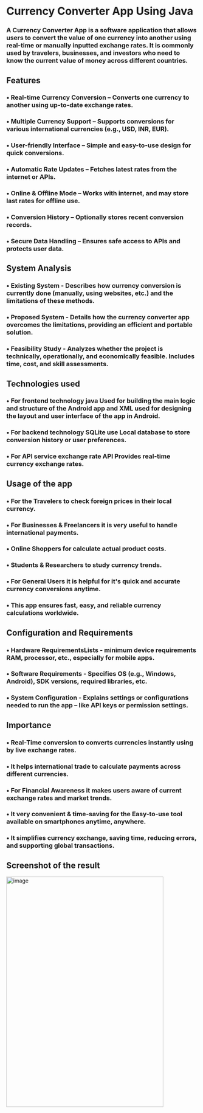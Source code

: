 # Currency Converter App Using Java
### A Currency Converter App is a software application that allows users to convert the value of one currency into another using real-time or manually inputted exchange rates. It is commonly used by travelers, businesses, and investors who need to know the current value of money across different countries.

## Features
### • Real-time Currency Conversion – Converts one currency to another using up-to-date exchange rates.

### • Multiple Currency Support – Supports conversions for various international currencies (e.g., USD, INR, EUR).

### • User-friendly Interface – Simple and easy-to-use design for quick conversions.

### • Automatic Rate Updates – Fetches latest rates from the internet or APIs.

### • Online & Offline Mode – Works with internet, and may store last rates for offline use.

### • Conversion History – Optionally stores recent conversion records.

### • Secure Data Handling – Ensures safe access to APIs and protects user data.

## System Analysis 
### • Existing System - Describes how currency conversion is currently done (manually, using websites, etc.) and the limitations of these methods.

### • Proposed System - Details how the currency converter app overcomes the limitations, providing an efficient and portable solution.

### • Feasibility Study - Analyzes whether the project is technically, operationally, and economically feasible. Includes time, cost, and skill assessments.

## Technologies used 
### • For frontend technology java Used for building the main logic and structure of the Android app and XML used for designing the layout and user interface of the app in Android.

### • For backend technology SQLite use Local database to store conversion history or user preferences.

### • For API service exchange rate API Provides real-time currency exchange rates.

## Usage of the app 
### • For the Travelers to check foreign prices in their local currency.

### • For Businesses & Freelancers it is very useful to handle international payments.

### • Online Shoppers for calculate actual product costs.

### • Students & Researchers to study currency trends.

### • For General Users it is helpful for it's quick and accurate currency conversions anytime.

### • This app ensures fast, easy, and reliable currency calculations worldwide.

## Configuration and Requirements 
### • Hardware RequirementsLists - minimum device requirements RAM, processor, etc., especially for mobile apps.

### • Software Requirements - Specifies OS (e.g., Windows, Android), SDK versions, required libraries, etc.

### • System Configuration - Explains settings or configurations needed to run the app – like API keys or permission settings.

## Importance
### • Real-Time conversion to converts currencies instantly using by live exchange rates.

### • It helps international trade to calculate payments across different currencies.

### • For Financial Awareness it makes users aware of current exchange rates and market trends.

### • It very convenient & time-saving for the Easy-to-use tool available on smartphones anytime, anywhere.

### • It simplifies currency exchange, saving time, reducing errors, and supporting global transactions.

## Screenshot of the result
<img width="413" height="606" alt="image" src="https://github.com/user-attachments/assets/b2a5b175-70c7-446e-bb5b-55315909cf1f" />
